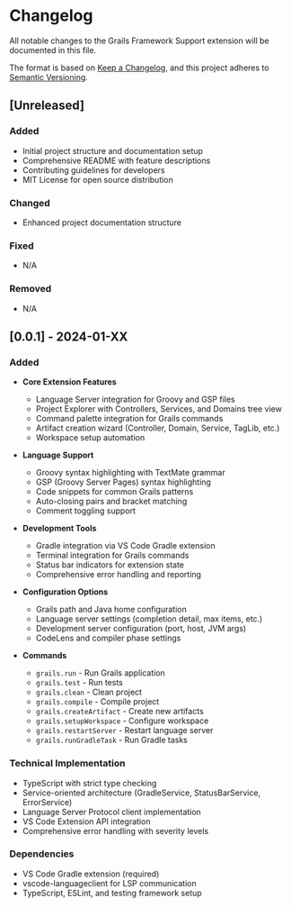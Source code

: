 # Changelog

All notable changes to the Grails Framework Support extension will be documented in this file.

The format is based on [Keep a Changelog](https://keepachangelog.com/en/1.0.0/),
and this project adheres to [Semantic Versioning](https://semver.org/spec/v2.0.0.html).

## [Unreleased]

### Added
- Initial project structure and documentation setup
- Comprehensive README with feature descriptions
- Contributing guidelines for developers
- MIT License for open source distribution

### Changed
- Enhanced project documentation structure

### Fixed
- N/A

### Removed
- N/A

## [0.0.1] - 2024-01-XX

### Added
- **Core Extension Features**
  - Language Server integration for Groovy and GSP files
  - Project Explorer with Controllers, Services, and Domains tree view
  - Command palette integration for Grails commands
  - Artifact creation wizard (Controller, Domain, Service, TagLib, etc.)
  - Workspace setup automation

- **Language Support**
  - Groovy syntax highlighting with TextMate grammar
  - GSP (Groovy Server Pages) syntax highlighting
  - Code snippets for common Grails patterns
  - Auto-closing pairs and bracket matching
  - Comment toggling support

- **Development Tools**
  - Gradle integration via VS Code Gradle extension
  - Terminal integration for Grails commands
  - Status bar indicators for extension state
  - Comprehensive error handling and reporting

- **Configuration Options**
  - Grails path and Java home configuration
  - Language server settings (completion detail, max items, etc.)
  - Development server configuration (port, host, JVM args)
  - CodeLens and compiler phase settings

- **Commands**
  - `grails.run` - Run Grails application
  - `grails.test` - Run tests
  - `grails.clean` - Clean project
  - `grails.compile` - Compile project
  - `grails.createArtifact` - Create new artifacts
  - `grails.setupWorkspace` - Configure workspace
  - `grails.restartServer` - Restart language server
  - `grails.runGradleTask` - Run Gradle tasks

### Technical Implementation
- TypeScript with strict type checking
- Service-oriented architecture (GradleService, StatusBarService, ErrorService)
- Language Server Protocol client implementation
- VS Code Extension API integration
- Comprehensive error handling with severity levels

### Dependencies
- VS Code Gradle extension (required)
- vscode-languageclient for LSP communication
- TypeScript, ESLint, and testing framework setup
